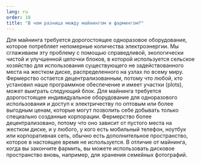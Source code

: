 ```yaml
---
lang: ru
order: 10
title: "В чем разница между майнингом и фармингом?"
---
```


Для майнинга требуется дорогостоящее одноразовое оборудование, которое потребляет непомерные количества электроэнергии. Мы сглаживаем эту проблему с помощью справедливой, экологически чистой и улучшенной цепочки блоков, в которой используется сельское хозяйство для использования существующего не задействованного места на жестком диске, распределенного на узлах по всему миру. Фермерство остается децентрализованным, потому что любой, кто установил наше программное обеспечение и имеет участки (plots), может выиграть следующий блок. Для майнинга требуется дорогостоящее индивидуальное оборудование для одноразового использования и доступ к электричеству по оптовым или более выгодным ценам, которые могут позволить себе добывать только специально созданные корпорации. Фермерство более децентрализовано, потому что оно зависит от пустого места на жестком диске, и у любого, у кого есть мобильный телефон, ноутбук или корпоративная сеть, обычно есть дополнительное пространство, которое в настоящее время не используется. В отличие от майнинга, когда вы закончите фармить, вы можете использовать дисковое пространство вновь, например, для хранения семейных фотографий.
